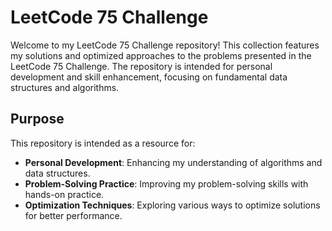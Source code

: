 # LeetCode 75 Challenge
Welcome to my LeetCode 75 Challenge repository! This collection features my solutions and optimized approaches to the problems presented in the LeetCode 75 Challenge. The repository is intended for personal development and skill enhancement, focusing on fundamental data structures and algorithms.

## Purpose

This repository is intended as a resource for:
- **Personal Development**: Enhancing my understanding of algorithms and data structures.
- **Problem-Solving Practice**: Improving my problem-solving skills with hands-on practice.
- **Optimization Techniques**: Exploring various ways to optimize solutions for better performance.
